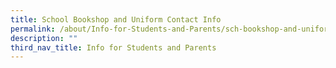 ```yaml
---
title: School Bookshop and Uniform Contact Info
permalink: /about/Info-for-Students-and-Parents/sch-bookshop-and-uniform/
description: ""
third_nav_title: Info for Students and Parents
---
```

